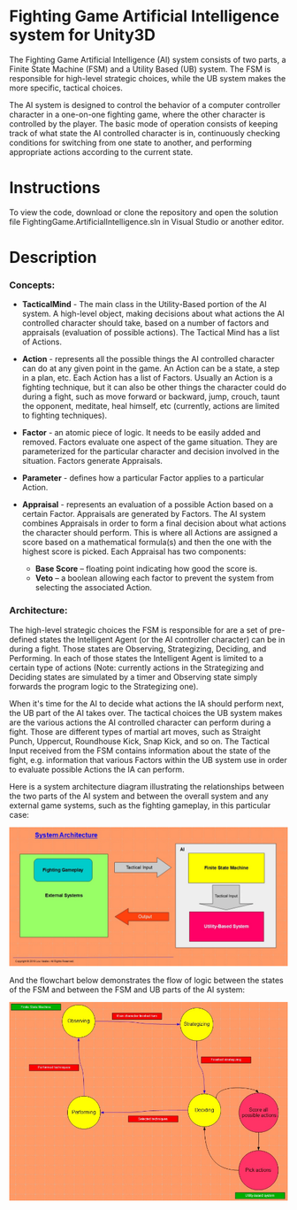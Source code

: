# Fighting Game Artificial Intelligence system for Unity3D
The Fighting Game Artificial Intelligence (AI) system consists of two parts, a Finite State Machine (FSM)
 and a Utility Based (UB) system. The FSM is responsible for high-level strategic choices, while the UB
 system makes the more specific, tactical choices.
 
 The AI system is designed to control the behavior of a computer controller character in a one-on-one fighting game, where the other character is controlled by the player. The basic mode of operation consists of keeping track of what state the AI controlled character is in, continuously checking conditions for switching from one state to another, and performing appropriate actions according to the current state.


# Instructions

To view the code, download or clone the repository and open the solution file FightingGame.ArtificialIntelligence.sln in Visual Studio or another editor.

# Description

### Concepts:

* **TacticalMind** - The main class in the Utility-Based portion of the AI system. A high-level object, making decisions about what actions the AI controlled character should take, based on a number of factors and appraisals (evaluation of possible actions). The Tactical Mind has a list of Actions.

* **Action** - represents all the possible things the AI controlled character can do at any given point in the game.  An Action can be a state, a step in a plan, etc. Each Action has a list of Factors. Usually an Action is a fighting technique, but it can also be other things the character could do during a fight, such as move forward or backward, jump, crouch, taunt the opponent, meditate, heal himself, etc (currently, actions are limited to fighting techniques).

* **Factor** - an atomic piece of logic. It needs to be easily added and removed. Factors evaluate one aspect of the game situation. They are parameterized for the particular character and decision involved in the situation. Factors generate Appraisals.

* **Parameter** - defines how a particular Factor applies to a particular Action.

* **Appraisal** - represents an evaluation of a possible Action based on a certain Factor. Appraisals are generated by Factors. The AI system combines Appraisals in order to form a final decision about what actions the character should perform. This is where all Actions are assigned a score based on a mathematical formula(s) and then the one with the highest score is picked. Each Appraisal has two components:
  * **Base Score** – floating point indicating how good the score is.
  * **Veto** – a boolean allowing each factor to prevent the system from selecting the associated Action.
  
  
### Architecture:

The high-level strategic choices the FSM is responsible for are a set of pre-defined states the Intelligent Agent (or the AI controller character) can be in during a fight. Those states are Observing, Strategizing, Deciding, and Performing. In each of those states the Intelligent Agent is limited to a certain type of actions (Note: currently actions in the Strategizing and Deciding states are simulated by a timer and Observing state simply forwards the program logic to the Strategizing one).
  
When it's time for the AI to decide what actions the IA should perform next, the UB part of the AI takes over. The tactical choices the UB system makes are the various actions the AI controlled character can perform during a fight. Those are different types of martial art moves, such as Straight Punch, Uppercut, Roundhouse Kick, Snap Kick, and so on. The Tactical Input received from the FSM contains information about the state of the fight, e.g. information that various Factors within the UB system use in order to evaluate possible Actions the IA can perform.

Here is a system architecture diagram illustrating the relationships between the two parts of the AI system and between the overall system and any external game systems, such as the fighting gameplay, in this particular case:

![architecture](/images/FightingGame.AI_System_Architecture.jpg)

And the flowchart below demonstrates the flow of logic between the states of the FSM and between the FSM and UB parts of the AI system:

![flowchart](/images/FightingGame.AI_System_Flowchart.jpg)
